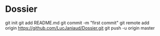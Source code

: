 Dossier
=======
git init
git add README.md
git commit -m "first commit"
git remote add origin https://github.com/LucJaniaud/Dossier.git
git push -u origin master
